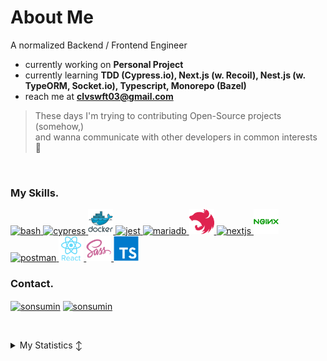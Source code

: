 # About Me

A normalized Backend / Frontend Engineer

- currently working on **Personal Project**
- currently learning **TDD (Cypress.io), Next.js (w. Recoil), Nest.js (w. TypeORM, Socket.io), Typescript, Monorepo (Bazel)**
- reach me at **clvswft03@gmail.com**

> These days I'm trying to contributing Open-Source projects (somehow,)\
> and wanna communicate with other developers in common interests 💬

&nbsp;

<h3 align="left">My Skills.</h3>
<p align="left"> <a href="https://www.gnu.org/software/bash/" target="_blank" rel="noreferrer"> <img src="https://www.vectorlogo.zone/logos/gnu_bash/gnu_bash-icon.svg" alt="bash" width="40" height="40"/> </a> <a href="https://www.cypress.io" target="_blank" rel="noreferrer"> <img src="https://raw.githubusercontent.com/simple-icons/simple-icons/6e46ec1fc23b60c8fd0d2f2ff46db82e16dbd75f/icons/cypress.svg" alt="cypress" width="40" height="40"/> </a> <a href="https://www.docker.com/" target="_blank" rel="noreferrer"> <img src="https://raw.githubusercontent.com/devicons/devicon/master/icons/docker/docker-original-wordmark.svg" alt="docker" width="40" height="40"/> </a> <a href="https://jestjs.io" target="_blank" rel="noreferrer"> <img src="https://www.vectorlogo.zone/logos/jestjsio/jestjsio-icon.svg" alt="jest" width="40" height="40"/> </a> <a href="https://mariadb.org/" target="_blank" rel="noreferrer"> <img src="https://www.vectorlogo.zone/logos/mariadb/mariadb-icon.svg" alt="mariadb" width="40" height="40"/> </a> <a href="https://nestjs.com/" target="_blank" rel="noreferrer"> <img src="https://raw.githubusercontent.com/devicons/devicon/master/icons/nestjs/nestjs-plain.svg" alt="nestjs" width="40" height="40"/> </a> <a href="https://nextjs.org/" target="_blank" rel="noreferrer"> <img src="https://cdn.worldvectorlogo.com/logos/nextjs-2.svg" alt="nextjs" width="40" height="40"/> </a> <a href="https://www.nginx.com" target="_blank" rel="noreferrer"> <img src="https://raw.githubusercontent.com/devicons/devicon/master/icons/nginx/nginx-original.svg" alt="nginx" width="40" height="40"/> </a> <a href="https://postman.com" target="_blank" rel="noreferrer"> <img src="https://www.vectorlogo.zone/logos/getpostman/getpostman-icon.svg" alt="postman" width="40" height="40"/> </a> <a href="https://reactjs.org/" target="_blank" rel="noreferrer"> <img src="https://raw.githubusercontent.com/devicons/devicon/master/icons/react/react-original-wordmark.svg" alt="react" width="40" height="40"/> </a> <a href="https://sass-lang.com" target="_blank" rel="noreferrer"> <img src="https://raw.githubusercontent.com/devicons/devicon/master/icons/sass/sass-original.svg" alt="sass" width="40" height="40"/> </a> <a href="https://www.typescriptlang.org/" target="_blank" rel="noreferrer"> <img src="https://raw.githubusercontent.com/devicons/devicon/master/icons/typescript/typescript-original.svg" alt="typescript" width="40" height="40"/> </a> </p>

<h3 align="left">Contact.</h3>
<p align="left"> <a href="https://linkedin.com/in/sonsumin" target="blank"><img align="center" src="https://raw.githubusercontent.com/rahuldkjain/github-profile-readme-generator/master/src/images/icons/Social/github.svg" alt="sonsumin" height="30" width="40" /></a> <a href="https://linkedin.com/in/sonsumin" target="blank"><img align="center" src="https://raw.githubusercontent.com/rahuldkjain/github-profile-readme-generator/master/src/images/icons/Social/linked-in-alt.svg" alt="sonsumin" height="30" width="40" /></a>
</p>

&nbsp;

<details>
 <summary>My Statistics ↕️</summary>

<!--START_SECTION:waka-->
![Code Time](http://img.shields.io/badge/Code%20Time-393%20hrs%2030%20mins-blue)

![Profile Views](http://img.shields.io/badge/Profile%20Views-230-blue)

**🐱 My GitHub Data** 

> 🏆 404 Contributions in the Year 2022
 > 
> 📦 12.5 MB Used in GitHub's Storage 
 > 
> 💼 Opted to Hire
 > 
> 📜 259 Public Repositories 
 > 
> 🔑 98 Private Repositories  
 > 
**I'm a Night 🦉** 

```text
🌞 Morning    34 commits     ███░░░░░░░░░░░░░░░░░░░░░░   14.91% 
🌆 Daytime    78 commits     ████████░░░░░░░░░░░░░░░░░   34.21% 
🌃 Evening    63 commits     ███████░░░░░░░░░░░░░░░░░░   27.63% 
🌙 Night      53 commits     █████░░░░░░░░░░░░░░░░░░░░   23.25%

```
📅 **I'm Most Productive on Wednesday** 

```text
Monday       40 commits     ████░░░░░░░░░░░░░░░░░░░░░   17.54% 
Tuesday      20 commits     ██░░░░░░░░░░░░░░░░░░░░░░░   8.77% 
Wednesday    54 commits     ██████░░░░░░░░░░░░░░░░░░░   23.68% 
Thursday     45 commits     █████░░░░░░░░░░░░░░░░░░░░   19.74% 
Friday       37 commits     ████░░░░░░░░░░░░░░░░░░░░░   16.23% 
Saturday     16 commits     █░░░░░░░░░░░░░░░░░░░░░░░░   7.02% 
Sunday       16 commits     █░░░░░░░░░░░░░░░░░░░░░░░░   7.02%

```


📊 **This Week I Spent My Time On** 

```text
⌚︎ Time Zone: Asia/Seoul

💬 Programming Languages: 
Other                    52 hrs 8 mins       █████████████████░░░░░░░░   69.85% 
TypeScript               6 hrs 46 mins       ██░░░░░░░░░░░░░░░░░░░░░░░   9.07% 
JSON                     5 hrs 22 mins       █░░░░░░░░░░░░░░░░░░░░░░░░   7.21% 
Bash                     3 hrs 2 mins        █░░░░░░░░░░░░░░░░░░░░░░░░   4.07% 
Python                   2 hrs 54 mins       █░░░░░░░░░░░░░░░░░░░░░░░░   3.89%

🔥 Editors: 
Browser                  48 hrs 45 mins      ████████████████░░░░░░░░░   65.31% 
VS Code                  21 hrs 43 mins      ███████░░░░░░░░░░░░░░░░░░   29.11% 
Neovim                   4 hrs 6 mins        █░░░░░░░░░░░░░░░░░░░░░░░░   5.51% 
IntelliJ                 3 mins              ░░░░░░░░░░░░░░░░░░░░░░░░░   0.07%

💻 Operating System: 
Linux                    74 hrs 17 mins      █████████████████████████   99.53% 
Windows                  21 mins             ░░░░░░░░░░░░░░░░░░░░░░░░░   0.47%

```

**I Mostly Code in JavaScript** 

```text
JavaScript               19 repos            ██████░░░░░░░░░░░░░░░░░░░   25.0% 
TypeScript               18 repos            ██████░░░░░░░░░░░░░░░░░░░   23.68% 
Shell                    9 repos             ███░░░░░░░░░░░░░░░░░░░░░░   11.84% 
CSS                      7 repos             ██░░░░░░░░░░░░░░░░░░░░░░░   9.21% 
Python                   6 repos             ██░░░░░░░░░░░░░░░░░░░░░░░   7.89%

```


**Timeline**

![Chart not found](https://raw.githubusercontent.com/todaypp/todaypp/master/charts/bar_graph.png) 


 Last Updated on 08/02/2022 10:45:44 UTC
<!--END_SECTION:waka-->
</details>
